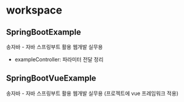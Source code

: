 # workspace


## SpringBootExample
송자바 - 자바 스프링부트 활용 웹개발 실무용
- exampleController: 파라미터 전달 정리

## SpringBootVueExample
송자바 - 자바 스프링부트 활용 웹개발 실무용
(프로젝트에 vue 프레임워크 적용)
